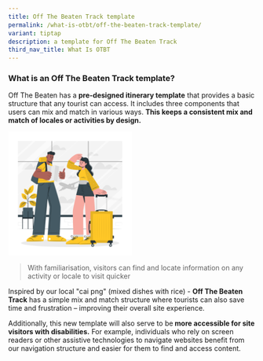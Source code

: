 ```yaml
---
title: Off The Beaten Track template
permalink: /what-is-otbt/off-the-beaten-track-template/
variant: tiptap
description: a template for Off The Beaten Track
third_nav_title: What Is OTBT
---
```

<h3>What is an Off The Beaten Track template?</h3>
<p>Off The Beaten has a <strong>pre-designed itinerary template</strong> that
provides a basic structure that any tourist can access. It includes three
components that users can mix and match in various ways. <strong>This keeps a consistent mix and match of locales or activities by design.</strong>
</p>
<p></p>
<div class="isomer-image-wrapper">
<img style="width: 50%;" height="auto" width="100%" alt="a couple in yellow looking at a map puzzling where to go next" src="/images/Infographics/Travelers_cuate.png">
</div>
<p></p>
<blockquote>
<p>With familiarisation, visitors can find and locate information on any
activity or locale to visit quicker</p>
</blockquote>
<p>Inspired by our local "cai png" (mixed dishes with rice) - <strong>Off The Beaten Track</strong> has
a simple mix and match structure where tourists can also save time and
frustration – improving their overall site experience.</p>
<p>Additionally, this new template will also serve to be<strong> more accessible for site visitors with disabilities.</strong> For
example, individuals who rely on screen readers or other assistive technologies
to navigate websites benefit from our navigation structure and easier for
them to find and access content.</p>